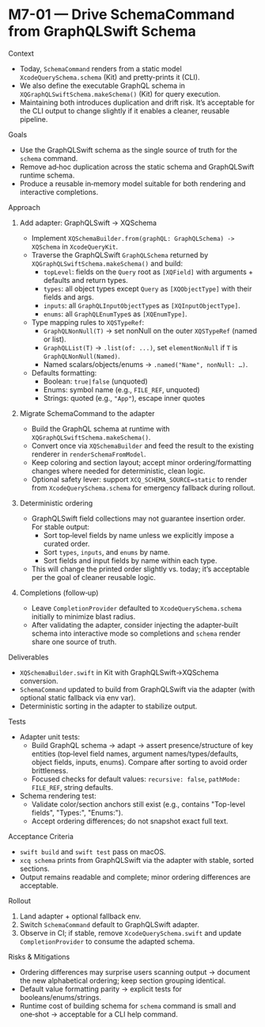 # M7-01 — Drive SchemaCommand from GraphQLSwift Schema

Context
- Today, `SchemaCommand` renders from a static model `XcodeQuerySchema.schema` (Kit) and pretty-prints it (CLI).
- We also define the executable GraphQL schema in `XQGraphQLSwiftSchema.makeSchema()` (Kit) for query execution.
- Maintaining both introduces duplication and drift risk. It’s acceptable for the CLI output to change slightly if it enables a cleaner, reusable pipeline.

Goals
- Use the GraphQLSwift schema as the single source of truth for the `schema` command.
- Remove ad‑hoc duplication across the static schema and GraphQLSwift runtime schema.
- Produce a reusable in‑memory model suitable for both rendering and interactive completions.

Approach
1) Add adapter: GraphQLSwift → XQSchema
   - Implement `XQSchemaBuilder.from(graphQL: GraphQLSchema) -> XQSchema` in `XcodeQueryKit`.
   - Traverse the GraphQLSwift `GraphQLSchema` returned by `XQGraphQLSwiftSchema.makeSchema()` and build:
     - `topLevel`: fields on the `Query` root as `[XQField]` with arguments + defaults and return types.
     - `types`: all object types except `Query` as `[XQObjectType]` with their fields and args.
     - `inputs`: all `GraphQLInputObjectType`s as `[XQInputObjectType]`.
     - `enums`: all `GraphQLEnumType`s as `[XQEnumType]`.
   - Type mapping rules to `XQSTypeRef`:
     - `GraphQLNonNull(T)` → set nonNull on the outer `XQSTypeRef` (named or list).
     - `GraphQLList(T)` → `.list(of: ...)`, set `elementNonNull` if `T` is `GraphQLNonNull(Named)`.
     - Named scalars/objects/enums → `.named("Name", nonNull: …)`.
   - Defaults formatting:
     - Boolean: `true|false` (unquoted)
     - Enums: symbol name (e.g., `FILE_REF`, unquoted)
     - Strings: quoted (e.g., `"App"`), escape inner quotes

2) Migrate SchemaCommand to the adapter
   - Build the GraphQL schema at runtime with `XQGraphQLSwiftSchema.makeSchema()`.
   - Convert once via `XQSchemaBuilder` and feed the result to the existing renderer in `renderSchemaFromModel`.
   - Keep coloring and section layout; accept minor ordering/formatting changes where needed for deterministic, clean logic.
   - Optional safety lever: support `XCQ_SCHEMA_SOURCE=static` to render from `XcodeQuerySchema.schema` for emergency fallback during rollout.

3) Deterministic ordering
   - GraphQLSwift field collections may not guarantee insertion order. For stable output:
     - Sort top‑level fields by name unless we explicitly impose a curated order.
     - Sort `types`, `inputs`, and `enums` by name.
     - Sort fields and input fields by name within each type.
   - This will change the printed order slightly vs. today; it’s acceptable per the goal of cleaner reusable logic.

4) Completions (follow‑up)
   - Leave `CompletionProvider` defaulted to `XcodeQuerySchema.schema` initially to minimize blast radius.
   - After validating the adapter, consider injecting the adapter‑built schema into interactive mode so completions and `schema` render share one source of truth.

Deliverables
- `XQSchemaBuilder.swift` in Kit with GraphQLSwift→XQSchema conversion.
- `SchemaCommand` updated to build from GraphQLSwift via the adapter (with optional static fallback via env var).
- Deterministic sorting in the adapter to stabilize output.

Tests
- Adapter unit tests:
  - Build GraphQL schema → adapt → assert presence/structure of key entities (top‑level field names, argument names/types/defaults, object fields, inputs, enums). Compare after sorting to avoid order brittleness.
  - Focused checks for default values: `recursive: false`, `pathMode: FILE_REF`, string defaults.
- Schema rendering test:
  - Validate color/section anchors still exist (e.g., contains "Top-level fields", "Types:", "Enums:").
  - Accept ordering differences; do not snapshot exact full text.

Acceptance Criteria
- `swift build` and `swift test` pass on macOS.
- `xcq schema` prints from GraphQLSwift via the adapter with stable, sorted sections.
- Output remains readable and complete; minor ordering differences are acceptable.

Rollout
1. Land adapter + optional fallback env.
2. Switch `SchemaCommand` default to GraphQLSwift adapter.
3. Observe in CI; if stable, remove `XcodeQuerySchema.swift` and update `CompletionProvider` to consume the adapted schema.

Risks & Mitigations
- Ordering differences may surprise users scanning output → document the new alphabetical ordering; keep section grouping identical.
- Default value formatting parity → explicit tests for booleans/enums/strings.
- Runtime cost of building schema for `schema` command is small and one‑shot → acceptable for a CLI help command.
